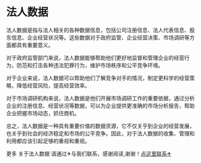 # 法人数据

法人数据是指与法人相关的各种数据信息，包括公司注册信息、法人代表信息、股东信息、企业经营状况等。这些数据对于政府监管、企业经营决策、市场调研等方面都具有重要意义。

对于政府监管部门来说，法人数据能够帮助他们更好地监督和管理企业的经营行为，防范和打击各种违法犯罪行为，维护市场秩序和公平竞争环境。

对于企业来说，法人数据可以帮助他们了解竞争对手的情况，制定更科学的经营策略，降低经营风险，提高经营效率。

对于市场调研机构来说，法人数据是他们开展市场调研工作的重要依据，通过分析企业的注册信息、经营状况等数据，可以为企业提供更准确的市场分析报告，帮助企业把握市场动态，抓住商机。

总之，法人数据是一种具有重要价值的数据资源，它不仅关乎到企业的经营发展，也关乎到社会的经济稳定和市场的公平竞争。因此，对于法人数据的收集、管理和利用都应该引起足够的重视和重视。

更多 关于法人数据 请通过✈与我们联系，感谢阅读,谢谢！[点这里联系✈](https://w.k02.cc)